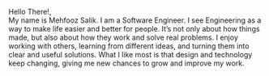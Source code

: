 Hello There!, <br/>
My name is Mehfooz Salik. I am a Software Engineer. I see Engineering as a way to make life easier and better for people. It’s not only about how things made, but also about how they work and solve real problems. I enjoy working with others, learning from different ideas, and turning them into clear and useful solutions. What I like most is that design and technology keep changing, giving me new chances to grow and improve my work.

<!---
mehfoozsalik/mehfoozsalik is a ✨ special ✨ repository because its `README.md` (this file) appears on your GitHub profile.
You can click the Preview link to take a look at your changes.
--->
